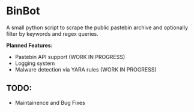# BinBot
A small python script to scrape the public pastebin archive and optionally filter by keywords and regex queries.

**Planned Features:**

* Pastebin API support (WORK IN PROGRESS)
* Logging system
* Malware detection via YARA rules (WORK IN PROGRESS)


## TODO:
- Maintainence and Bug Fixes
